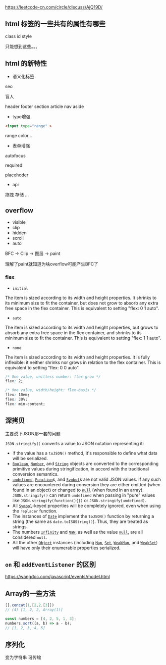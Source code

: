 https://leetcode-cn.com/circle/discuss/AjQ19D/



## html 标签的一些共有的属性有哪些

class id style

只能想到这些。。。

## html 的新特性

- 语义化标签

seo

盲人

header footer section article nav aside

- type增强

```html
<input type="range" >
```

range color...

- 表单增强

autofocus

required

placehoder

- api

拖拽 存储 ...

## overflow

- visible
- clip
- hidden
- scroll
- auto

BFC   -> Clip -> 图层 -> paint 

理解了paint就知道为啥overflow可能产生BFC了

### flex

- `initial`

The item is sized according to its width and height properties. It shrinks to its minimum size to fit the container, but does not grow to absorb any extra free space in the flex container. This is equivalent to setting "flex: 0 1 auto".

- `auto`

The item is sized according to its width and height properties, but grows to absorb any extra free space in the flex container, and shrinks to its minimum size to fit the container. This is equivalent to setting "flex: 1 1 auto".

- `none`

The item is sized according to its width and height properties. It is fully inflexible: it neither shrinks nor grows in relation to the flex container. This is equivalent to setting "flex: 0 0 auto".

```css
/* One value, unitless number: flex-grow */
flex: 2;

/* One value, width/height: flex-basis */
flex: 10em;
flex: 30%;
flex: min-content;
```



## 深拷贝

主要说下JSON那一套的问题

`JSON.stringify()` converts a value to JSON notation representing it:

- If the value has a `toJSON()` method, it's responsible to define what data will be serialized.
- [`Boolean`](https://developer.mozilla.org/en-US/docs/Web/JavaScript/Reference/Global_Objects/Boolean), [`Number`](https://developer.mozilla.org/en-US/docs/Web/JavaScript/Reference/Global_Objects/Number), and [`String`](https://developer.mozilla.org/en-US/docs/Web/JavaScript/Reference/Global_Objects/String) objects are converted to the corresponding primitive values during stringification, in accord with the traditional conversion semantics.
- [`undefined`](https://developer.mozilla.org/en-US/docs/Web/JavaScript/Reference/Global_Objects/undefined), [`Function`](https://developer.mozilla.org/en-US/docs/Web/JavaScript/Reference/Global_Objects/Function)s, and [`Symbol`](https://developer.mozilla.org/en-US/docs/Web/JavaScript/Reference/Global_Objects/Symbol)s are not valid JSON values. If any such values are encountered during conversion they are either omitted (when found in an object) or changed to [`null`](https://developer.mozilla.org/en-US/docs/Web/JavaScript/Reference/Global_Objects/null) (when found in an array). `JSON.stringify()` can return `undefined` when passing in "pure" values like `JSON.stringify(function(){})` or `JSON.stringify(undefined)`.
- All [`Symbol`](https://developer.mozilla.org/en-US/docs/Web/JavaScript/Reference/Global_Objects/Symbol)-keyed properties will be completely ignored, even when using the `replacer` function.
- The instances of [`Date`](https://developer.mozilla.org/en-US/docs/Web/JavaScript/Reference/Global_Objects/Date) implement the `toJSON()` function by returning a string (the same as `date.toISOString()`). Thus, they are treated as strings.
- The numbers [`Infinity`](https://developer.mozilla.org/en-US/docs/Web/JavaScript/Reference/Global_Objects/Infinity) and [`NaN`](https://developer.mozilla.org/en-US/docs/Web/JavaScript/Reference/Global_Objects/NaN), as well as the value [`null`](https://developer.mozilla.org/en-US/docs/Web/JavaScript/Reference/Global_Objects/null), are all considered `null`.
- All the other [`Object`](https://developer.mozilla.org/en-US/docs/Web/JavaScript/Reference/Global_Objects/Object) instances (including [`Map`](https://developer.mozilla.org/en-US/docs/Web/JavaScript/Reference/Global_Objects/Map), [`Set`](https://developer.mozilla.org/en-US/docs/Web/JavaScript/Reference/Global_Objects/Set), [`WeakMap`](https://developer.mozilla.org/en-US/docs/Web/JavaScript/Reference/Global_Objects/WeakMap), and [`WeakSet`](https://developer.mozilla.org/en-US/docs/Web/JavaScript/Reference/Global_Objects/WeakSet)) will have only their enumerable properties serialized.



## `on` 和 `addEventListener` 的区别

https://wangdoc.com/javascript/events/model.html



## Array的一些方法

```js
[].concat(1,[2,2,[3]])
// (4) [1, 2, 2, Array(1)]

const numbers = [4, 2, 5, 1, 3];
numbers.sort((a, b) => a - b);
// [1, 2, 3, 4, 5]
```



## 序列化

变为字符串 可传输